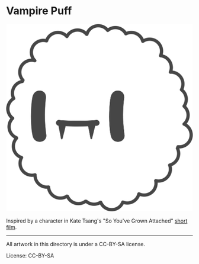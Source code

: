 Vampire Puff
===

![Vampire Puff](vampirepuff.png)

Inspired by a character in Kate Tsang's "So You've Grown Attached" [short film](https://www.youtube.com/watch?v=n8OKxZtJX5M&t=2m10s).

---

All artwork in this directory is under a CC-BY-SA license.

License: CC-BY-SA
